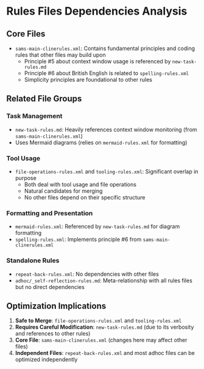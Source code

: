 # Rules Files Dependencies Analysis

## Core Files
- `sams-main-clinerules.xml`: Contains fundamental principles and coding rules that other files may build upon
  - Principle #5 about context window usage is referenced by `new-task-rules.md`
  - Principle #6 about British English is related to `spelling-rules.xml`
  - Simplicity principles are foundational to other rules

## Related File Groups

### Task Management
- `new-task-rules.md`: Heavily references context window monitoring (from `sams-main-clinerules.xml`)
- Uses Mermaid diagrams (relies on `mermaid-rules.xml` for formatting)

### Tool Usage
- `file-operations-rules.xml` and `tooling-rules.xml`: Significant overlap in purpose
  - Both deal with tool usage and file operations
  - Natural candidates for merging
  - No other files depend on their specific structure

### Formatting and Presentation
- `mermaid-rules.xml`: Referenced by `new-task-rules.md` for diagram formatting
- `spelling-rules.xml`: Implements principle #6 from `sams-main-clinerules.xml`

### Standalone Rules
- `repeat-back-rules.xml`: No dependencies with other files
- `adhoc/_self-reflection-rules.md`: Meta-relationship with all rules files but no direct dependencies

## Optimization Implications

1. **Safe to Merge**: `file-operations-rules.xml` and `tooling-rules.xml`
2. **Requires Careful Modification**: `new-task-rules.md` (due to its verbosity and references to other rules)
3. **Core File**: `sams-main-clinerules.xml` (changes here may affect other files)
4. **Independent Files**: `repeat-back-rules.xml` and most adhoc files can be optimized independently
